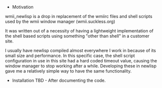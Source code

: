 * Motivation
 
wmii_newlisp is a drop in replacement of the wmiirc files and shell scripts 
used by the wmii window manager (wmii.suckless.org)

It was written out of a necessity of having a lightweight implementation
of the shell based scripts using something "other than shell"
in a customer site. 

I usually have newlisp compiled almost everywhere I work in because of its 
small size and performance.  In this specific case, the shell script 
configuration in use in this site had a hard coded timeout value, causing
the window manager to stop working after a while. Developing
these in newlisp gave me a relatively simple way to have the
same functionality. 

* Installation 
TBD - After documenting the code.
